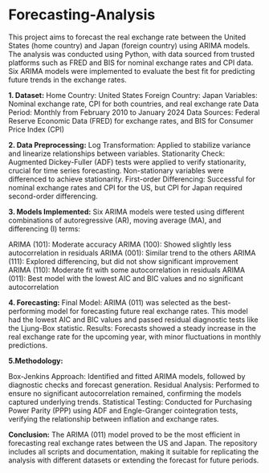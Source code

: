 # Forecasting-Analysis

This project aims to forecast the real exchange rate between the United States (home country) and Japan (foreign country) using ARIMA models. The analysis was conducted using Python, with data sourced from trusted platforms such as FRED and BIS for nominal exchange rates and CPI data. Six ARIMA models were implemented to evaluate the best fit for predicting future trends in the exchange rates.

**1. Dataset:**
Home Country: United States
Foreign Country: Japan
Variables: Nominal exchange rate, CPI for both countries, and real exchange rate
Data Period: Monthly from February 2010 to January 2024
Data Sources: Federal Reserve Economic Data (FRED) for exchange rates, and BIS for Consumer Price Index (CPI)

**2. Data Preprocessing:**
Log Transformation: Applied to stabilize variance and linearize relationships between variables.
Stationarity Check: Augmented Dickey-Fuller (ADF) tests were applied to verify stationarity, crucial for time series forecasting. Non-stationary variables were differenced to achieve stationarity.
First-order Differencing: Successful for nominal exchange rates and CPI for the US, but CPI for Japan required second-order differencing.

**3. Models Implemented:**
Six ARIMA models were tested using different combinations of autoregressive (AR), moving average (MA), and differencing (I) terms:

ARIMA (101): Moderate accuracy
ARIMA (100): Showed slightly less autocorrelation in residuals
ARIMA (001): Similar trend to the others
ARIMA (111): Explored differencing, but did not show significant improvement
ARIMA (110): Moderate fit with some autocorrelation in residuals
ARIMA (011): Best model with the lowest AIC and BIC values and no significant autocorrelation

**4. Forecasting:**
Final Model: ARIMA (011) was selected as the best-performing model for forecasting future real exchange rates. This model had the lowest AIC and BIC values and passed residual diagnostic tests like the Ljung-Box statistic.
Results: Forecasts showed a steady increase in the real exchange rate for the upcoming year, with minor fluctuations in monthly predictions.

**5.Methodology:**

Box-Jenkins Approach: Identified and fitted ARIMA models, followed by diagnostic checks and forecast generation.
Residual Analysis: Performed to ensure no significant autocorrelation remained, confirming the models captured underlying trends.
Statistical Testing: Conducted for Purchasing Power Parity (PPP) using ADF and Engle-Granger cointegration tests, verifying the relationship between inflation and exchange rates.


**Conclusion:**
The ARIMA (011) model proved to be the most efficient in forecasting real exchange rates between the US and Japan. The repository includes all scripts and documentation, making it suitable for replicating the analysis with different datasets or extending the forecast for future periods.
